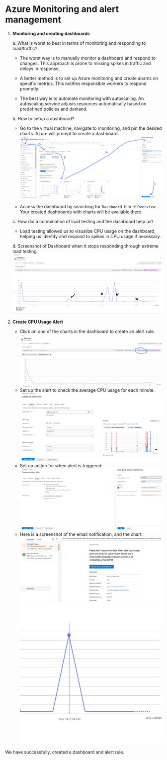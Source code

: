 # Azure Monitoring and alert management

1. **Monitoring and creating dashboards**

    a. What is worst to best in terms of monitoring and responding to load/traffic?
    
      - The worst way is to manually monitor a dashboard and respond to changes. This approach is prone to missing spikes in traffic and delays in response.
        
      - A better method is to set up Azure monitoring and create alarms on specific metrics. This notifies responsible workers to respond promptly.
        
      - The best way is to automate monitoring with autoscaling. An autoscaling service adjusts resources automatically based on predefined policies and demand.
        
    b. How to setup a dashboard?
    
      - Go to the virtual machine, navigate to monitoring, and pin the desired charts. Azure will prompt to create a dashboard.
      ![alt text](img/image-101.png)
        
      - Access the dashboard by searching for `Dashboard Hub` -> `Overview`. Your created dashboards with charts will be available there.
        
    c. How did a combination of load testing and the dashboard help us?
    
      - Load testing allowed us to visualize CPU usage on the dashboard, helping us identify and respond to spikes in CPU usage if necessary.
        
    d. Screenshot of Dashboard when it stops responding through extreme load testing.
    ![alt text](img/image-102.png)
    
2. **Create CPU Usage Alert**
   
    - Click on one of the charts in the dashboard to create an alert rule. ![alt text](img/image-103.png)
    - Set up the alert to check the average CPU usage for each minute.
    ![alt text](img/image-104.png) 
    - Set up action for when alert is triggered.
    ![alt text](img/image-105.png)
    - Here is a screenshot of the email notification, and the chart.
    ![alt text](img/image-106.png)
    ![alt text](img/image-107.png)

We have successfully, created a dashboard and alert rule.
